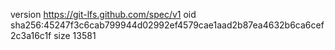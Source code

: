 version https://git-lfs.github.com/spec/v1
oid sha256:45247f3c6cab799944d02992ef4579cae1aad2b87ea4632b6ca6cef2c3a16c1f
size 13581
